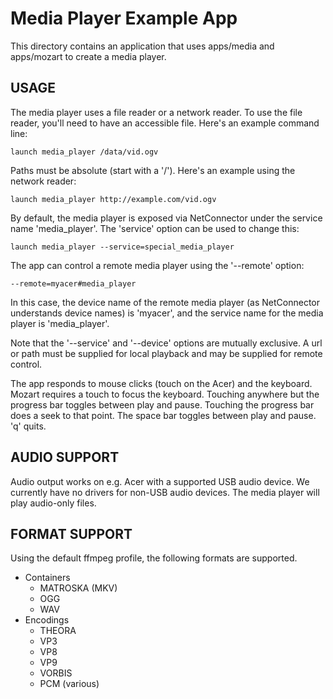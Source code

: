 # Media Player Example App

This directory contains an application that uses apps/media and apps/mozart to
create a media player.

## USAGE

The media player uses a file reader or a network reader. To use the file
reader, you'll need to have an accessible file. Here's an example command line:

    launch media_player /data/vid.ogv

Paths must be absolute (start with a '/'). Here's an example using the network
reader:

    launch media_player http://example.com/vid.ogv

By default, the media player is exposed via NetConnector under the service name
'media_player'. The 'service' option can be used to change this:

    launch media_player --service=special_media_player

The app can control a remote media player using the '--remote' option:

    --remote=myacer#media_player

In this case, the device name of the remote media player (as NetConnector
understands device names) is 'myacer', and the service name for the media
player is 'media_player'.

Note that the '--service' and '--device' options are mutually exclusive. A url
or path must be supplied for local playback and may be supplied for remote
control.

The app responds to mouse clicks (touch on the Acer) and the keyboard. Mozart
requires a touch to focus the keyboard. Touching anywhere but the progress bar
toggles between play and pause. Touching the progress bar does a seek to that
point. The space bar toggles between play and pause. 'q' quits.

## AUDIO SUPPORT

Audio output works on e.g. Acer with a supported USB audio device. We currently
have no drivers for non-USB audio devices. The media player will play audio-only
files.

## FORMAT SUPPORT

Using the default ffmpeg profile, the following formats are supported.

* Containers
  * MATROSKA (MKV)
  * OGG
  * WAV
* Encodings
  * THEORA
  * VP3
  * VP8
  * VP9
  * VORBIS
  * PCM (various)
